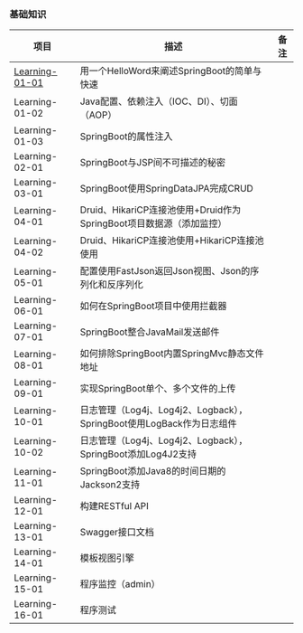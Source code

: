 ### 基础知识
 项目                | 描述           | 备注  
 ----|------|----
 [Learning-01-01](https://github.com/s121528/Spring-Boot/tree/master/Learning-01-01)      | 用一个HelloWord来阐述SpringBoot的简单与快速 |  
 Learning-01-02      | Java配置、依赖注入（IOC、DI）、切面（AOP） |  
 Learning-01-03      | SpringBoot的属性注入 |  
 Learning-02-01      | SpringBoot与JSP间不可描述的秘密      |    
 Learning-03-01      | SpringBoot使用SpringDataJPA完成CRUD      |     
 Learning-04-01      | Druid、HikariCP连接池使用+Druid作为SpringBoot项目数据源（添加监控）      |     
 Learning-04-02      | Druid、HikariCP连接池使用+HikariCP连接池使用      |     
 Learning-05-01      | 配置使用FastJson返回Json视图、Json的序列化和反序列化      |     
 Learning-06-01      | 如何在SpringBoot项目中使用拦截器      |     
 Learning-07-01      | SpringBoot整合JavaMail发送邮件      |     
 Learning-08-01      | 如何排除SpringBoot内置SpringMvc静态文件地址      |     
 Learning-09-01      | 实现SpringBoot单个、多个文件的上传      |     
 Learning-10-01      | 日志管理（Log4j、Log4j2、Logback），SpringBoot使用LogBack作为日志组件      |    
 Learning-10-02      | 日志管理（Log4j、Log4j2、Logback），SpringBoot添加Log4J2支持      |  
 Learning-11-01      | SpringBoot添加Java8的时间日期的Jackson2支持      |  
 Learning-12-01      | 构建RESTful API      |  
 Learning-13-01      | Swagger接口文档      |  
 Learning-14-01      | 模板视图引擎      |  
 Learning-15-01      | 程序监控（admin）      |  
 Learning-16-01      | 程序测试      |  

